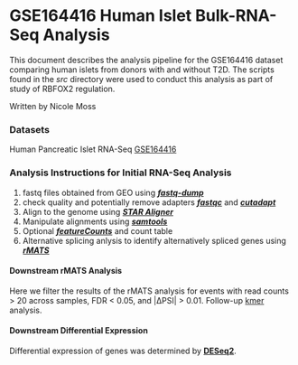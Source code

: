 # GSE164416 Human Islet Bulk-RNA-Seq Analysis
This document describes the analysis pipeline for the GSE164416 dataset comparing human islets from donors with and without T2D. The scripts found in the *src* directory were used to conduct this analysis as part of study of RBFOX2 regulation.

Written by Nicole Moss

### Datasets

Human Pancreatic Islet RNA-Seq [GSE164416](https://www.ncbi.nlm.nih.gov/geo/query/acc.cgi?acc=GSE164416)

### Analysis Instructions for Initial RNA-Seq Analysis
1. fastq files obtained from GEO using [***fastq-dump***]() 
2. check quality and potentially remove adapters [***fastqc***](https://www.bioinformatics.babraham.ac.uk/projects/fastqc/) and [***cutadapt***](https://cutadapt.readthedocs.io/en/stable/)
3. Align to the genome using [***STAR Aligner***](https://github.com/alexdobin/STAR)
4. Manipulate alignments using [***samtools***](http://samtools.sourceforge.net/)
5. Optional [***featureCounts***](https://subread.sourceforge.net/) and count table 
6. Alternative splicing anlysis to identify alternatively spliced genes using [***rMATS***](https://rnaseq-mats.sourceforge.net/rmats4.0.2/)

#### Downstream rMATS Analysis
Here we filter the results of the rMATS analysis for events with read counts > 20 across samples, FDR < 0.05, and |ΔPSI| > 0.01. Follow-up [kmer](https://github.com/CUAnschutzBDC/RBFOX2_project/tree/main/kmer_analysis) analysis. 


#### Downstream Differential Expression
Differential expression of genes was determined by [**DESeq2**](https://bioconductor.org/packages/release/bioc/html/DESeq2.html).



